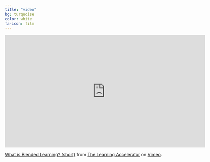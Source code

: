 ```yaml
---
title: "video"
bg: turquoise
color: white
fa-icon: film
---
```


<iframe src="https://player.vimeo.com/video/89546618" width="640" height="360" frameborder="0" webkitallowfullscreen mozallowfullscreen allowfullscreen></iframe>
<p><a href="https://vimeo.com/89546618">What is Blended Learning? (short)</a> from <a href="https://vimeo.com/learningaccelerator">The Learning Accelerator</a> on <a href="https://vimeo.com">Vimeo</a>.</p>
